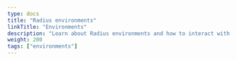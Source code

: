 ```yaml
---
type: docs
title: "Radius environments"
linkTitle: "Environments"
description: "Learn about Radius environments and how to interact with them"
weight: 200
tags: ["environments"]
---
```


